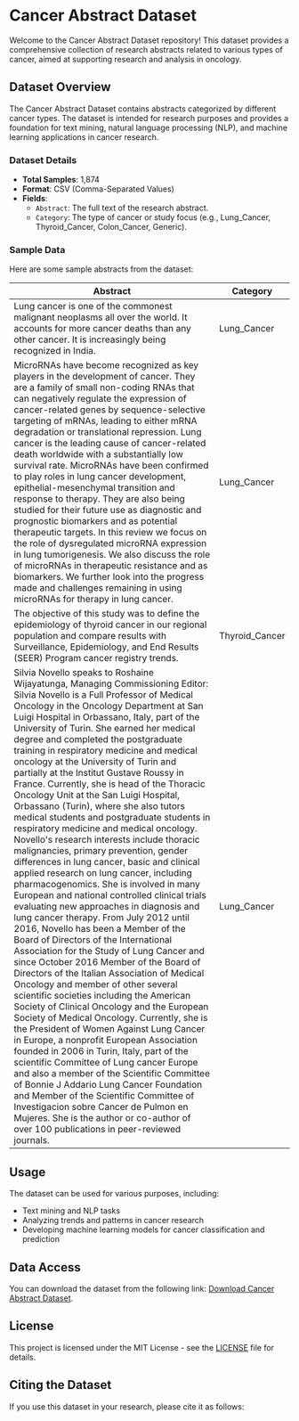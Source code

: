 # Cancer Abstract Dataset

Welcome to the Cancer Abstract Dataset repository! This dataset provides a comprehensive collection of research abstracts related to various types of cancer, aimed at supporting research and analysis in oncology.

## Dataset Overview

The Cancer Abstract Dataset contains abstracts categorized by different cancer types. The dataset is intended for research purposes and provides a foundation for text mining, natural language processing (NLP), and machine learning applications in cancer research.

### Dataset Details

- **Total Samples**: 1,874
- **Format**: CSV (Comma-Separated Values)
- **Fields**:
  - `Abstract`: The full text of the research abstract.
  - `Category`: The type of cancer or study focus (e.g., Lung_Cancer, Thyroid_Cancer, Colon_Cancer, Generic).

### Sample Data

Here are some sample abstracts from the dataset:

| **Abstract** | **Category** |
|--------------|--------------|
| Lung cancer is one of the commonest malignant neoplasms all over the world. It accounts for more cancer deaths than any other cancer. It is increasingly being recognized in India. | Lung_Cancer |
| MicroRNAs have become recognized as key players in the development of cancer. They are a family of small non-coding RNAs that can negatively regulate the expression of cancer-related genes by sequence-selective targeting of mRNAs, leading to either mRNA degradation or translational repression. Lung cancer is the leading cause of cancer-related death worldwide with a substantially low survival rate. MicroRNAs have been confirmed to play roles in lung cancer development, epithelial-mesenchymal transition and response to therapy. They are also being studied for their future use as diagnostic and prognostic biomarkers and as potential therapeutic targets. In this review we focus on the role of dysregulated microRNA expression in lung tumorigenesis. We also discuss the role of microRNAs in therapeutic resistance and as biomarkers. We further look into the progress made and challenges remaining in using microRNAs for therapy in lung cancer. | Lung_Cancer |
| The objective of this study was to define the epidemiology of thyroid cancer in our regional population and compare results with Surveillance, Epidemiology, and End Results (SEER) Program cancer registry trends. | Thyroid_Cancer |
| Silvia Novello speaks to Roshaine Wijayatunga, Managing Commissioning Editor: Silvia Novello is a Full Professor of Medical Oncology in the Oncology Department at San Luigi Hospital in Orbassano, Italy, part of the University of Turin. She earned her medical degree and completed the postgraduate training in respiratory medicine and medical oncology at the University of Turin and partially at the Institut Gustave Roussy in France. Currently, she is head of the Thoracic Oncology Unit at the San Luigi Hospital, Orbassano (Turin), where she also tutors medical students and postgraduate students in respiratory medicine and medical oncology. Novello's research interests include thoracic malignancies, primary prevention, gender differences in lung cancer, basic and clinical applied research on lung cancer, including pharmacogenomics. She is involved in many European and national controlled clinical trials evaluating new approaches in diagnosis and lung cancer therapy. From July 2012 until 2016, Novello has been a Member of the Board of Directors of the International Association for the Study of Lung Cancer and since October 2016 Member of the Board of Directors of the Italian Association of Medical Oncology and member of other several scientific societies including the American Society of Clinical Oncology and the European Society of Medical Oncology. Currently, she is the President of Women Against Lung Cancer in Europe, a nonprofit European Association founded in 2006 in Turin, Italy, part of the scientific Committee of Lung cancer Europe and also a member of the Scientific Committee of Bonnie J Addario Lung Cancer Foundation and Member of the Scientific Committee of Investigacion sobre Cancer de Pulmon en Mujeres. She is the author or co-author of over 100 publications in peer-reviewed journals. | Lung_Cancer |

## Usage

The dataset can be used for various purposes, including:

- Text mining and NLP tasks
- Analyzing trends and patterns in cancer research
- Developing machine learning models for cancer classification and prediction

## Data Access

You can download the dataset from the following link: [Download Cancer Abstract Dataset](https://github.com/eliashossain001/MedicalAbstracts/raw/main/MedicalAbstracts.csv).

## License

This project is licensed under the MIT License - see the [LICENSE](LICENSE) file for details.

## Citing the Dataset

If you use this dataset in your research, please cite it as follows:

